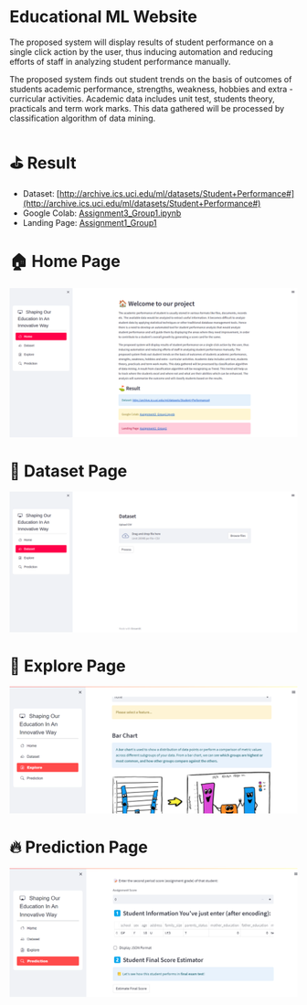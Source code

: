 # Educational ML Website
The proposed system will display results of student performance on a single click action by the user, thus inducing automation and reducing efforts of staff in analyzing student performance manually. 

The proposed system finds out student trends on the basis of outcomes of students academic performance, strengths, weakness, hobbies and extra - curricular activities. Academic data includes unit test, students theory, practicals and term work marks. This data gathered will be processed by classification algorithm of data mining.

# ⛳ Result
* Dataset: [http://archive.ics.uci.edu/ml/datasets/Student+Performance#](http://archive.ics.uci.edu/ml/datasets/Student+Performance#)
* Google Colab: [Assignment3_Group1.ipynb](https://drive.google.com/file/d/1oVoCSEIr0IWa3FSdN6mM_LvmH2UAiV65/view?usp=sharing)
* Landing Page: [Assignment1_Group1](http://anduckhmt146.me/BDC_Assignment1/)

# :house: Home Page
<img src="images/demo_web_3.png" alt="Demo web" title="Demo web title">

# 🔢 Dataset Page
<img src="images/demo_web_4.png" alt="Demo web 2" title="Demo web 2 title">

# 🔎 Explore Page
<img src="images/demo_web.png" alt="Demo web 2" title="Demo web 2 title">

# 🔥 Prediction Page
<img src="images/demo_web_2.png" alt="Demo web 2" title="Demo web 2 title">
